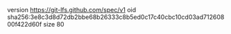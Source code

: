 version https://git-lfs.github.com/spec/v1
oid sha256:3e8c3d8d72db2bbe68b26333c8b5ed0c17c40cbc10cd03ad71260800f422d60f
size 80

